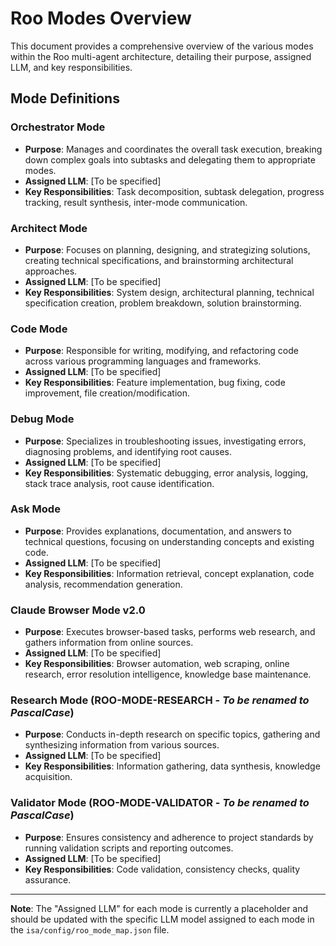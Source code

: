 # Roo Modes Overview

This document provides a comprehensive overview of the various modes within the Roo multi-agent architecture, detailing their purpose, assigned LLM, and key responsibilities.

## Mode Definitions

### Orchestrator Mode
*   **Purpose**: Manages and coordinates the overall task execution, breaking down complex goals into subtasks and delegating them to appropriate modes.
*   **Assigned LLM**: [To be specified]
*   **Key Responsibilities**: Task decomposition, subtask delegation, progress tracking, result synthesis, inter-mode communication.

### Architect Mode
*   **Purpose**: Focuses on planning, designing, and strategizing solutions, creating technical specifications, and brainstorming architectural approaches.
*   **Assigned LLM**: [To be specified]
*   **Key Responsibilities**: System design, architectural planning, technical specification creation, problem breakdown, solution brainstorming.

### Code Mode
*   **Purpose**: Responsible for writing, modifying, and refactoring code across various programming languages and frameworks.
*   **Assigned LLM**: [To be specified]
*   **Key Responsibilities**: Feature implementation, bug fixing, code improvement, file creation/modification.

### Debug Mode
*   **Purpose**: Specializes in troubleshooting issues, investigating errors, diagnosing problems, and identifying root causes.
*   **Assigned LLM**: [To be specified]
*   **Key Responsibilities**: Systematic debugging, error analysis, logging, stack trace analysis, root cause identification.

### Ask Mode
*   **Purpose**: Provides explanations, documentation, and answers to technical questions, focusing on understanding concepts and existing code.
*   **Assigned LLM**: [To be specified]
*   **Key Responsibilities**: Information retrieval, concept explanation, code analysis, recommendation generation.

### Claude Browser Mode v2.0
*   **Purpose**: Executes browser-based tasks, performs web research, and gathers information from online sources.
*   **Assigned LLM**: [To be specified]
*   **Key Responsibilities**: Browser automation, web scraping, online research, error resolution intelligence, knowledge base maintenance.

### Research Mode (ROO-MODE-RESEARCH - *To be renamed to PascalCase*)
*   **Purpose**: Conducts in-depth research on specific topics, gathering and synthesizing information from various sources.
*   **Assigned LLM**: [To be specified]
*   **Key Responsibilities**: Information gathering, data synthesis, knowledge acquisition.

### Validator Mode (ROO-MODE-VALIDATOR - *To be renamed to PascalCase*)
*   **Purpose**: Ensures consistency and adherence to project standards by running validation scripts and reporting outcomes.
*   **Assigned LLM**: [To be specified]
*   **Key Responsibilities**: Code validation, consistency checks, quality assurance.

---

**Note**: The "Assigned LLM" for each mode is currently a placeholder and should be updated with the specific LLM model assigned to each mode in the `isa/config/roo_mode_map.json` file.